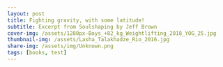 ```yaml
---
layout: post
title: Fighting gravity, with some latitude!
subtitle: Excerpt from Soulshaping by Jeff Brown
cover-img: /assets/1280px-Boys_+82_kg_Weightlifting_2018_YOG_25.jpg
thumbnail-img: /assets/Lasha_Talakhadze_Rio_2016.jpg
share-img: /assets/img/Unknown.png
tags: [books, test]
---
```

